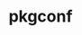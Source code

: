 ---
title: "pkgconf"
layout: cache
categories: [package, develop]
meta: {"compilers": ["apple-clang@16.0.0", "cce@18.0.0", "gcc@10.5.0", "gcc@11.1.0", "gcc@11.4.0", "gcc@12.3.0", "gcc@12.4.0", "gcc@13.2.0", "gcc@13.3.0", "gcc@7.3.1", "gcc@7.5.0", "intel-oneapi-compilers@2024.1.0", "intel-oneapi-compilers@2025.1.0"], "num_specs": 92, "num_specs_by_stack": {"aws-pcluster-neoverse_v1": 5, "aws-pcluster-x86_64_v4": 20, "bootstrap-aarch64-darwin": 3, "bootstrap-x86_64-linux-gnu": 4, "build_systems": 4, "data-vis-sdk": 4, "developer-tools-aarch64-linux-gnu": 4, "developer-tools-darwin": 3, "developer-tools-x86_64_v3-linux-gnu": 4, "e4s": 4, "e4s-cray-rhel": 3, "e4s-neoverse-v2": 4, "e4s-oneapi": 6, "e4s-rocm-external": 4, "hep": 4, "ml-darwin-aarch64-mps": 3, "ml-linux-aarch64-cpu": 4, "ml-linux-aarch64-cuda": 4, "ml-linux-x86_64-cpu": 4, "ml-linux-x86_64-cuda": 4, "ml-linux-x86_64-rocm": 4, "radiuss": 4, "radiuss-aws": 4, "radiuss-aws-aarch64": 15, "root": 92, "tutorial": 8}, "oss": ["amzn2", "centos7", "rhel8", "sequoia", "ubuntu18.04", "ubuntu20.04", "ubuntu22.04", "ubuntu24.04"], "platforms": ["darwin", "linux"], "stacks": ["aws-pcluster-neoverse_v1", "aws-pcluster-x86_64_v4", "bootstrap-aarch64-darwin", "bootstrap-x86_64-linux-gnu", "build_systems", "data-vis-sdk", "developer-tools-aarch64-linux-gnu", "developer-tools-darwin", "developer-tools-x86_64_v3-linux-gnu", "e4s", "e4s-cray-rhel", "e4s-neoverse-v2", "e4s-oneapi", "e4s-rocm-external", "hep", "ml-darwin-aarch64-mps", "ml-linux-aarch64-cpu", "ml-linux-aarch64-cuda", "ml-linux-x86_64-cpu", "ml-linux-x86_64-cuda", "ml-linux-x86_64-rocm", "radiuss", "radiuss-aws", "radiuss-aws-aarch64", "root", "tutorial"], "targets": ["aarch64", "neoverse_v1", "neoverse_v2", "x86_64_v3", "x86_64_v4"], "versions": ["2.3.0"]}
spec_details: [{"compiler": "gcc@11.4.0", "hash": "374n23qp57xpsjugy22xku7bdvmm4em3", "os": "ubuntu22.04", "platform": "linux", "size": "-", "stacks": ["e4s", "e4s-rocm-external", "hep", "root", "tutorial"], "target": "x86_64_v3", "variants": ["build_system=autotools"], "versions": ["2.3.0"]}, {"compiler": "gcc@7.3.1", "hash": "3urvlrkzclc3nwru2jxmu7bwjew2hj4f", "os": "amzn2", "platform": "linux", "size": "-", "stacks": ["radiuss-aws-aarch64", "root"], "target": "neoverse_v1", "variants": ["build_system=autotools"], "versions": ["2.3.0"]}, {"compiler": "gcc@13.2.0", "hash": "43gbn6acdglibdhrdb435svbtm5ljf4g", "os": "ubuntu24.04", "platform": "linux", "size": "-", "stacks": ["bootstrap-x86_64-linux-gnu", "ml-linux-x86_64-cpu", "ml-linux-x86_64-cuda", "ml-linux-x86_64-rocm", "root"], "target": "x86_64_v3", "variants": ["build_system=autotools"], "versions": ["2.3.0"]}, {"compiler": "intel-oneapi-compilers@2024.1.0", "hash": "47ihzotaslapujrrx3aurylotdbhdkbs", "os": "amzn2", "platform": "linux", "size": "-", "stacks": ["aws-pcluster-x86_64_v4", "root"], "target": "x86_64_v4", "variants": ["build_system=autotools"], "versions": ["2.3.0"]}, {"compiler": "gcc@10.5.0", "hash": "4abgmznhfe4qkaklow3nkd3wlxzjobvj", "os": "centos7", "platform": "linux", "size": "-", "stacks": ["developer-tools-x86_64_v3-linux-gnu", "root"], "target": "x86_64_v3", "variants": ["build_system=autotools"], "versions": ["2.3.0"]}, {"compiler": "apple-clang@16.0.0", "hash": "4gejwjpy5jhdcuyxqj7rl6haewi7muvd", "os": "sequoia", "platform": "darwin", "size": "-", "stacks": ["bootstrap-aarch64-darwin", "developer-tools-darwin", "ml-darwin-aarch64-mps", "root"], "target": "aarch64", "variants": ["build_system=autotools"], "versions": ["2.3.0"]}, {"compiler": "gcc@7.3.1", "hash": "4ik7lfo6jfvnu5ndrehkksfnrnb3cxxh", "os": "amzn2", "platform": "linux", "size": "-", "stacks": ["radiuss-aws", "root"], "target": "x86_64_v3", "variants": ["build_system=autotools"], "versions": ["2.3.0"]}, {"compiler": "gcc@13.3.0", "hash": "4l3kw5zbhmtrqftojq5dom3h5bouavqa", "os": "rhel8", "platform": "linux", "size": "-", "stacks": ["developer-tools-aarch64-linux-gnu", "root"], "target": "aarch64", "variants": ["build_system=autotools"], "versions": ["2.3.0"]}, {"compiler": "intel-oneapi-compilers@2024.1.0", "hash": "4mty6nfvfbm63at4evro4l2bpv6lemnd", "os": "amzn2", "platform": "linux", "size": "-", "stacks": ["aws-pcluster-x86_64_v4", "root"], "target": "x86_64_v4", "variants": ["build_system=autotools"], "versions": ["2.3.0"]}, {"compiler": "gcc@11.1.0", "hash": "55fr7c6ko66sukfsrkitvkqetlm5pph6", "os": "ubuntu20.04", "platform": "linux", "size": "-", "stacks": ["data-vis-sdk", "root"], "target": "x86_64_v3", "variants": ["build_system=autotools"], "versions": ["2.3.0"]}, {"compiler": "gcc@12.4.0", "hash": "5cmirfmozofawxrozhpcaoptausp3rxa", "os": "amzn2", "platform": "linux", "size": "-", "stacks": ["aws-pcluster-neoverse_v1", "root"], "target": "neoverse_v1", "variants": ["build_system=autotools"], "versions": ["2.3.0"]}, {"compiler": "gcc@7.3.1", "hash": "5jpcjzagjcqbrsiuvq34swdiqcmwjzry", "os": "amzn2", "platform": "linux", "size": "-", "stacks": ["radiuss-aws-aarch64", "root"], "target": "aarch64", "variants": ["build_system=autotools"], "versions": ["2.3.0"]}, {"compiler": "gcc@11.4.0", "hash": "5xbu5fp5ybx7gsu3wtknxkwgrl23gcxh", "os": "ubuntu22.04", "platform": "linux", "size": "-", "stacks": ["e4s-neoverse-v2", "root"], "target": "neoverse_v2", "variants": ["build_system=autotools"], "versions": ["2.3.0"]}, {"compiler": "gcc@7.3.1", "hash": "6aj3diuabp4orufiy35xqof3igaofdee", "os": "amzn2", "platform": "linux", "size": "-", "stacks": ["radiuss-aws-aarch64", "root"], "target": "aarch64", "variants": ["build_system=autotools"], "versions": ["2.3.0"]}, {"compiler": "intel-oneapi-compilers@2024.1.0", "hash": "6fchmrh6dlodipcpdngm25j3zlsss4ex", "os": "amzn2", "platform": "linux", "size": "-", "stacks": ["aws-pcluster-x86_64_v4", "root"], "target": "x86_64_v4", "variants": ["build_system=autotools"], "versions": ["2.3.0"]}, {"compiler": "intel-oneapi-compilers@2024.1.0", "hash": "75pxilaguxntozggp7ggg5aplatmvmmz", "os": "amzn2", "platform": "linux", "size": "-", "stacks": ["aws-pcluster-x86_64_v4", "root"], "target": "x86_64_v3", "variants": ["build_system=autotools"], "versions": ["2.3.0"]}, {"compiler": "gcc@12.3.0", "hash": "7a4ffsl3mlz6wncvtys6j4ho2nkkgko7", "os": "ubuntu22.04", "platform": "linux", "size": "-", "stacks": ["root", "tutorial"], "target": "x86_64_v3", "variants": ["build_system=autotools"], "versions": ["2.3.0"]}, {"compiler": "gcc@11.4.0", "hash": "a7lnisan4tnwzc6p5sib45qpsmohqc5m", "os": "ubuntu22.04", "platform": "linux", "size": "-", "stacks": ["e4s-neoverse-v2", "root"], "target": "neoverse_v2", "variants": ["build_system=autotools"], "versions": ["2.3.0"]}, {"compiler": "gcc@7.3.1", "hash": "addv2vexe2wtzdhfzpc7og6ejbrmy63v", "os": "amzn2", "platform": "linux", "size": "-", "stacks": ["radiuss-aws-aarch64", "root"], "target": "neoverse_v1", "variants": ["build_system=autotools"], "versions": ["2.3.0"]}, {"compiler": "gcc@7.3.1", "hash": "aitkluqe5nzezlnf4cv3smz2kvtqktk2", "os": "amzn2", "platform": "linux", "size": "-", "stacks": ["radiuss-aws-aarch64", "root"], "target": "aarch64", "variants": ["build_system=autotools"], "versions": ["2.3.0"]}, {"compiler": "intel-oneapi-compilers@2024.1.0", "hash": "ajcl3nrd6dtqhbfr54ivkgigemdeovnm", "os": "amzn2", "platform": "linux", "size": "-", "stacks": ["aws-pcluster-x86_64_v4", "root"], "target": "x86_64_v4", "variants": ["build_system=autotools"], "versions": ["2.3.0"]}, {"compiler": "gcc@10.5.0", "hash": "bcgdswbhokzdyux6tbp73b2u4odgtq5c", "os": "centos7", "platform": "linux", "size": "-", "stacks": ["developer-tools-x86_64_v3-linux-gnu", "root"], "target": "x86_64_v3", "variants": ["build_system=autotools"], "versions": ["2.3.0"]}, {"compiler": "intel-oneapi-compilers@2024.1.0", "hash": "ceoqbr2bxp3aiatxft7ugvv5ic62rxi7", "os": "amzn2", "platform": "linux", "size": "-", "stacks": ["aws-pcluster-x86_64_v4", "root"], "target": "x86_64_v3", "variants": ["build_system=autotools"], "versions": ["2.3.0"]}, {"compiler": "intel-oneapi-compilers@2025.1.0", "hash": "cgixnzi2dnpygskcjmegvhl6z2jijsm6", "os": "ubuntu22.04", "platform": "linux", "size": "-", "stacks": ["e4s-oneapi", "root"], "target": "x86_64_v3", "variants": ["build_system=autotools"], "versions": ["2.3.0"]}, {"compiler": "gcc@7.5.0", "hash": "dqomz5kzfeb6ks72bhee2dv4p2zsl7o7", "os": "ubuntu18.04", "platform": "linux", "size": "-", "stacks": ["build_systems", "radiuss", "root"], "target": "x86_64_v3", "variants": ["build_system=autotools"], "versions": ["2.3.0"]}, {"compiler": "intel-oneapi-compilers@2024.1.0", "hash": "efkqyjjpgkjmqy6szx5i25fzh3c3n3nm", "os": "amzn2", "platform": "linux", "size": "-", "stacks": ["aws-pcluster-x86_64_v4", "root"], "target": "x86_64_v4", "variants": ["build_system=autotools"], "versions": ["2.3.0"]}, {"compiler": "intel-oneapi-compilers@2024.1.0", "hash": "eg45oguic2lurkrmgoclhtzzvmpvo6lf", "os": "amzn2", "platform": "linux", "size": "-", "stacks": ["aws-pcluster-x86_64_v4", "root"], "target": "x86_64_v3", "variants": ["build_system=autotools"], "versions": ["2.3.0"]}, {"compiler": "cce@18.0.0", "hash": "erxlihryd334jukpakmko6wbcm56gubb", "os": "rhel8", "platform": "linux", "size": "-", "stacks": ["e4s-cray-rhel", "root"], "target": "x86_64_v3", "variants": ["build_system=autotools"], "versions": ["2.3.0"]}, {"compiler": "gcc@12.4.0", "hash": "euotssqnctszcuaa2cfzq327h7ozm3dh", "os": "amzn2", "platform": "linux", "size": "-", "stacks": ["aws-pcluster-neoverse_v1", "root"], "target": "neoverse_v1", "variants": ["build_system=autotools"], "versions": ["2.3.0"]}, {"compiler": "intel-oneapi-compilers@2025.1.0", "hash": "ewgmg5om46vqry2tji6ibdncmii4vbud", "os": "ubuntu22.04", "platform": "linux", "size": "-", "stacks": ["e4s-oneapi", "root"], "target": "x86_64_v3", "variants": ["build_system=autotools"], "versions": ["2.3.0"]}, {"compiler": "apple-clang@16.0.0", "hash": "f3eqq42g5wllzmglxb2leau3dmtj7bha", "os": "sequoia", "platform": "darwin", "size": "-", "stacks": ["bootstrap-aarch64-darwin", "developer-tools-darwin", "ml-darwin-aarch64-mps", "root"], "target": "aarch64", "variants": ["build_system=autotools"], "versions": ["2.3.0"]}, {"compiler": "gcc@12.4.0", "hash": "fahublrak7udhq4slcifezhzxh5urxpu", "os": "amzn2", "platform": "linux", "size": "-", "stacks": ["aws-pcluster-neoverse_v1", "root"], "target": "neoverse_v1", "variants": ["build_system=autotools"], "versions": ["2.3.0"]}, {"compiler": "gcc@11.4.0", "hash": "gjdxsrlxmragfdk6hvlktqagjjzf2swp", "os": "ubuntu22.04", "platform": "linux", "size": "-", "stacks": ["e4s-neoverse-v2", "root"], "target": "neoverse_v2", "variants": ["build_system=autotools"], "versions": ["2.3.0"]}, {"compiler": "apple-clang@16.0.0", "hash": "glwzxzqjj5w5ngdhfeknq62sifilnryj", "os": "sequoia", "platform": "darwin", "size": "-", "stacks": ["bootstrap-aarch64-darwin", "developer-tools-darwin", "ml-darwin-aarch64-mps", "root"], "target": "aarch64", "variants": ["build_system=autotools"], "versions": ["2.3.0"]}, {"compiler": "intel-oneapi-compilers@2024.1.0", "hash": "h3osrhbxocyg4swqu4me2lnfjpa2nl67", "os": "amzn2", "platform": "linux", "size": "-", "stacks": ["aws-pcluster-x86_64_v4", "root"], "target": "x86_64_v4", "variants": ["build_system=autotools"], "versions": ["2.3.0"]}, {"compiler": "gcc@13.3.0", "hash": "h7qotlqvgpsjbl7pnig7mk45ukhr6sue", "os": "rhel8", "platform": "linux", "size": "-", "stacks": ["developer-tools-aarch64-linux-gnu", "root"], "target": "aarch64", "variants": ["build_system=autotools"], "versions": ["2.3.0"]}, {"compiler": "intel-oneapi-compilers@2024.1.0", "hash": "hkxozvitlv3iomhthcqmsv476y6en7d2", "os": "amzn2", "platform": "linux", "size": "-", "stacks": ["aws-pcluster-x86_64_v4", "root"], "target": "x86_64_v4", "variants": ["build_system=autotools"], "versions": ["2.3.0"]}, {"compiler": "intel-oneapi-compilers@2024.1.0", "hash": "ieszld2cgxkcwkyjek7r3i4266lfwgpm", "os": "amzn2", "platform": "linux", "size": "-", "stacks": ["aws-pcluster-x86_64_v4", "root"], "target": "x86_64_v4", "variants": ["build_system=autotools"], "versions": ["2.3.0"]}, {"compiler": "gcc@12.4.0", "hash": "iklo4zun2wwy5r6voowiqhbwciq7tipi", "os": "amzn2", "platform": "linux", "size": "-", "stacks": ["aws-pcluster-neoverse_v1", "root"], "target": "neoverse_v1", "variants": ["build_system=autotools"], "versions": ["2.3.0"]}, {"compiler": "gcc@12.3.0", "hash": "inhrtb6re5f7eo7dj7djei7wxpbukzsz", "os": "ubuntu22.04", "platform": "linux", "size": "-", "stacks": ["root", "tutorial"], "target": "x86_64_v3", "variants": ["build_system=autotools"], "versions": ["2.3.0"]}, {"compiler": "gcc@12.3.0", "hash": "inizylh2pawklkx63j2jer4hem4m7b2u", "os": "ubuntu22.04", "platform": "linux", "size": "-", "stacks": ["root", "tutorial"], "target": "x86_64_v3", "variants": ["build_system=autotools"], "versions": ["2.3.0"]}, {"compiler": "gcc@13.2.0", "hash": "jbwlccehkjbgrlg76uholv2ah65smy3s", "os": "ubuntu24.04", "platform": "linux", "size": "-", "stacks": ["ml-linux-aarch64-cpu", "ml-linux-aarch64-cuda", "root"], "target": "aarch64", "variants": ["build_system=autotools"], "versions": ["2.3.0"]}, {"compiler": "gcc@7.3.1", "hash": "jmv5jphyossivgn5hqxjv6f4e6ph6djn", "os": "amzn2", "platform": "linux", "size": "-", "stacks": ["radiuss-aws-aarch64", "root"], "target": "aarch64", "variants": ["build_system=autotools"], "versions": ["2.3.0"]}, {"compiler": "intel-oneapi-compilers@2024.1.0", "hash": "jos2s6fube2jxjdr56llufywohgiibot", "os": "amzn2", "platform": "linux", "size": "-", "stacks": ["aws-pcluster-x86_64_v4", "root"], "target": "x86_64_v4", "variants": ["build_system=autotools"], "versions": ["2.3.0"]}, {"compiler": "gcc@11.1.0", "hash": "kv6x45j5k2r76jmtuglgzjo5duemf5tk", "os": "ubuntu20.04", "platform": "linux", "size": "-", "stacks": ["data-vis-sdk", "root"], "target": "x86_64_v3", "variants": ["build_system=autotools"], "versions": ["2.3.0"]}, {"compiler": "gcc@7.3.1", "hash": "lqyngkodc23nou4of2ladh2leuf6a4fe", "os": "amzn2", "platform": "linux", "size": "-", "stacks": ["radiuss-aws-aarch64", "root"], "target": "neoverse_v2", "variants": ["build_system=autotools"], "versions": ["2.3.0"]}, {"compiler": "gcc@7.3.1", "hash": "ltjtdolu57fvm6stdn47yhvbhgz3a4nv", "os": "amzn2", "platform": "linux", "size": "-", "stacks": ["radiuss-aws-aarch64", "root"], "target": "neoverse_v1", "variants": ["build_system=autotools"], "versions": ["2.3.0"]}, {"compiler": "gcc@7.3.1", "hash": "lxy4iofg4xhirgiyyyi46eu3v3nnnpjy", "os": "amzn2", "platform": "linux", "size": "-", "stacks": ["radiuss-aws-aarch64", "root"], "target": "aarch64", "variants": ["build_system=autotools"], "versions": ["2.3.0"]}, {"compiler": "intel-oneapi-compilers@2024.1.0", "hash": "m65atq6emeuqcygumzyes2sc6njupmfv", "os": "amzn2", "platform": "linux", "size": "-", "stacks": ["aws-pcluster-x86_64_v4", "root"], "target": "x86_64_v4", "variants": ["build_system=autotools"], "versions": ["2.3.0"]}, {"compiler": "intel-oneapi-compilers@2024.1.0", "hash": "mii4l3lhqsjpoc5ddu4netjmm4bh7kvd", "os": "amzn2", "platform": "linux", "size": "-", "stacks": ["aws-pcluster-x86_64_v4", "root"], "target": "x86_64_v4", "variants": ["build_system=autotools"], "versions": ["2.3.0"]}, {"compiler": "intel-oneapi-compilers@2025.1.0", "hash": "mlcujb2vfgo6pabxps5zagtsoonwuiod", "os": "ubuntu22.04", "platform": "linux", "size": "-", "stacks": ["e4s-oneapi", "root"], "target": "x86_64_v3", "variants": ["build_system=autotools"], "versions": ["2.3.0"]}, {"compiler": "intel-oneapi-compilers@2025.1.0", "hash": "mmj3vz5se6batctjdps6pdjlqivtqtgj", "os": "ubuntu22.04", "platform": "linux", "size": "-", "stacks": ["e4s-oneapi", "root"], "target": "x86_64_v3", "variants": ["build_system=autotools"], "versions": ["2.3.0"]}, {"compiler": "gcc@7.3.1", "hash": "mrbzyh4oy3ejm7n5o7vrdnag7l45xmnf", "os": "amzn2", "platform": "linux", "size": "-", "stacks": ["radiuss-aws-aarch64", "root"], "target": "neoverse_v2", "variants": ["build_system=autotools"], "versions": ["2.3.0"]}, {"compiler": "gcc@10.5.0", "hash": "msyln3bmcgqcn77h5t3dyacmh6tb76v7", "os": "centos7", "platform": "linux", "size": "-", "stacks": ["developer-tools-x86_64_v3-linux-gnu", "root"], "target": "x86_64_v3", "variants": ["build_system=autotools"], "versions": ["2.3.0"]}, {"compiler": "intel-oneapi-compilers@2024.1.0", "hash": "mtrevkqh2c5kcenyeb3e2nis4y7c3uwo", "os": "amzn2", "platform": "linux", "size": "-", "stacks": ["aws-pcluster-x86_64_v4", "root"], "target": "x86_64_v4", "variants": ["build_system=autotools"], "versions": ["2.3.0"]}, {"compiler": "gcc@13.2.0", "hash": "n4ke72uw7trixmixttchbrvo5xu5zjmk", "os": "ubuntu24.04", "platform": "linux", "size": "-", "stacks": ["ml-linux-aarch64-cpu", "ml-linux-aarch64-cuda", "root"], "target": "aarch64", "variants": ["build_system=autotools"], "versions": ["2.3.0"]}, {"compiler": "intel-oneapi-compilers@2024.1.0", "hash": "ncqptmqg7nezv34h7zxn2v5avnatxbmn", "os": "amzn2", "platform": "linux", "size": "-", "stacks": ["aws-pcluster-x86_64_v4", "root"], "target": "x86_64_v4", "variants": ["build_system=autotools"], "versions": ["2.3.0"]}, {"compiler": "intel-oneapi-compilers@2024.1.0", "hash": "ncrjhzikyis7wwhkkf5uyuclyzxct2jj", "os": "amzn2", "platform": "linux", "size": "-", "stacks": ["aws-pcluster-x86_64_v4", "root"], "target": "x86_64_v4", "variants": ["build_system=autotools"], "versions": ["2.3.0"]}, {"compiler": "gcc@11.4.0", "hash": "ne3plvurw4schx2rzonwbbrmlervpaaf", "os": "ubuntu22.04", "platform": "linux", "size": "-", "stacks": ["e4s", "e4s-rocm-external", "hep", "root", "tutorial"], "target": "x86_64_v3", "variants": ["build_system=autotools"], "versions": ["2.3.0"]}, {"compiler": "gcc@11.4.0", "hash": "ne4rvrq3vyo6xfbuadh3tezhjctwnk7c", "os": "ubuntu22.04", "platform": "linux", "size": "-", "stacks": ["e4s-neoverse-v2", "root"], "target": "neoverse_v2", "variants": ["build_system=autotools"], "versions": ["2.3.0"]}, {"compiler": "gcc@7.3.1", "hash": "nm6m5t66vjruva7bsf344hgtym4duezy", "os": "amzn2", "platform": "linux", "size": "-", "stacks": ["radiuss-aws", "root"], "target": "x86_64_v3", "variants": ["build_system=autotools"], "versions": ["2.3.0"]}, {"compiler": "gcc@7.3.1", "hash": "ohmvmjfofus6nd3m6b4r7pdzupx4azoq", "os": "amzn2", "platform": "linux", "size": "-", "stacks": ["radiuss-aws-aarch64", "root"], "target": "neoverse_v1", "variants": ["build_system=autotools"], "versions": ["2.3.0"]}, {"compiler": "gcc@7.3.1", "hash": "p2cs76uy4kihr6qh5lwkvrq45qpasihm", "os": "amzn2", "platform": "linux", "size": "-", "stacks": ["radiuss-aws-aarch64", "root"], "target": "aarch64", "variants": ["build_system=autotools"], "versions": ["2.3.0"]}, {"compiler": "gcc@7.3.1", "hash": "pcw2dzj5hhrgmvvm2fy544mf74ge5sii", "os": "amzn2", "platform": "linux", "size": "-", "stacks": ["radiuss-aws-aarch64", "root"], "target": "aarch64", "variants": ["build_system=autotools"], "versions": ["2.3.0"]}, {"compiler": "gcc@13.2.0", "hash": "qhnl7gjtyvvaa7nwsec32qbhnjcl6ues", "os": "ubuntu24.04", "platform": "linux", "size": "-", "stacks": ["ml-linux-aarch64-cpu", "ml-linux-aarch64-cuda", "root"], "target": "aarch64", "variants": ["build_system=autotools"], "versions": ["2.3.0"]}, {"compiler": "gcc@7.5.0", "hash": "qoxmpmuarllg76slufengeacmaugfk3b", "os": "ubuntu18.04", "platform": "linux", "size": "-", "stacks": ["build_systems", "radiuss", "root"], "target": "x86_64_v3", "variants": ["build_system=autotools"], "versions": ["2.3.0"]}, {"compiler": "gcc@11.4.0", "hash": "qvrydw6n6gdwphnxpyrjq5tudjlag7uq", "os": "ubuntu22.04", "platform": "linux", "size": "-", "stacks": ["e4s", "e4s-rocm-external", "hep", "root", "tutorial"], "target": "x86_64_v3", "variants": ["build_system=autotools"], "versions": ["2.3.0"]}, {"compiler": "intel-oneapi-compilers@2024.1.0", "hash": "rcytrswvistylt7see5fe3u2xgj4gne6", "os": "amzn2", "platform": "linux", "size": "-", "stacks": ["aws-pcluster-x86_64_v4", "root"], "target": "x86_64_v3", "variants": ["build_system=autotools"], "versions": ["2.3.0"]}, {"compiler": "gcc@7.5.0", "hash": "rn45c4tyivzvmca2ngc7s5scdunvmf2s", "os": "ubuntu18.04", "platform": "linux", "size": "-", "stacks": ["build_systems", "radiuss", "root"], "target": "x86_64_v3", "variants": ["build_system=autotools"], "versions": ["2.3.0"]}, {"compiler": "gcc@13.2.0", "hash": "s4xl2tt57ohotjdfs4sl3j3ur64od6np", "os": "ubuntu24.04", "platform": "linux", "size": "-", "stacks": ["bootstrap-x86_64-linux-gnu", "ml-linux-x86_64-cpu", "ml-linux-x86_64-cuda", "ml-linux-x86_64-rocm", "root"], "target": "x86_64_v3", "variants": ["build_system=autotools"], "versions": ["2.3.0"]}, {"compiler": "gcc@13.3.0", "hash": "seay25jdy5nhfum4tjhfunllmsm5tqrv", "os": "rhel8", "platform": "linux", "size": "-", "stacks": ["developer-tools-aarch64-linux-gnu", "root"], "target": "aarch64", "variants": ["build_system=autotools"], "versions": ["2.3.0"]}, {"compiler": "cce@18.0.0", "hash": "si7qyms2vf6dv3nxb5wdvbjfezqcn2ez", "os": "rhel8", "platform": "linux", "size": "-", "stacks": ["e4s-cray-rhel", "root"], "target": "x86_64_v3", "variants": ["build_system=autotools"], "versions": ["2.3.0"]}, {"compiler": "gcc@11.1.0", "hash": "slolimhma7e4mzs7dppqd7e2l5rq7gri", "os": "ubuntu20.04", "platform": "linux", "size": "-", "stacks": ["data-vis-sdk", "root"], "target": "x86_64_v3", "variants": ["build_system=autotools"], "versions": ["2.3.0"]}, {"compiler": "gcc@7.3.1", "hash": "spjjqdijbl3f3s2kgo2qfn5772rfrkqx", "os": "amzn2", "platform": "linux", "size": "-", "stacks": ["radiuss-aws-aarch64", "root"], "target": "neoverse_v2", "variants": ["build_system=autotools"], "versions": ["2.3.0"]}, {"compiler": "gcc@7.5.0", "hash": "tu7jsf33tdju3f5fyknan4mbbgo5i6io", "os": "ubuntu18.04", "platform": "linux", "size": "-", "stacks": ["build_systems", "radiuss", "root"], "target": "x86_64_v3", "variants": ["build_system=autotools"], "versions": ["2.3.0"]}, {"compiler": "gcc@13.2.0", "hash": "u3c3vbdl7v2p6tym77tp3c2ujcyvqrx5", "os": "ubuntu24.04", "platform": "linux", "size": "-", "stacks": ["bootstrap-x86_64-linux-gnu", "ml-linux-x86_64-cpu", "ml-linux-x86_64-cuda", "ml-linux-x86_64-rocm", "root"], "target": "x86_64_v3", "variants": ["build_system=autotools"], "versions": ["2.3.0"]}, {"compiler": "gcc@13.2.0", "hash": "ux6fk6uwoxkpyrac7tnduzr7eviqguab", "os": "ubuntu24.04", "platform": "linux", "size": "-", "stacks": ["ml-linux-aarch64-cpu", "ml-linux-aarch64-cuda", "root"], "target": "aarch64", "variants": ["build_system=autotools"], "versions": ["2.3.0"]}, {"compiler": "intel-oneapi-compilers@2024.1.0", "hash": "vitxj2b3q65beba2izxhnzs3twaxkuqx", "os": "amzn2", "platform": "linux", "size": "-", "stacks": ["aws-pcluster-x86_64_v4", "root"], "target": "x86_64_v3", "variants": ["build_system=autotools"], "versions": ["2.3.0"]}, {"compiler": "gcc@13.2.0", "hash": "vnn6zvb6ftqygy7zl6f5fwfwtpc42g4d", "os": "ubuntu24.04", "platform": "linux", "size": "-", "stacks": ["bootstrap-x86_64-linux-gnu", "ml-linux-x86_64-cpu", "ml-linux-x86_64-cuda", "ml-linux-x86_64-rocm", "root"], "target": "x86_64_v3", "variants": ["build_system=autotools"], "versions": ["2.3.0"]}, {"compiler": "gcc@13.3.0", "hash": "vuy76r2vuo7t4nqj73t6b7c2jesmvofu", "os": "rhel8", "platform": "linux", "size": "-", "stacks": ["developer-tools-aarch64-linux-gnu", "root"], "target": "aarch64", "variants": ["build_system=autotools"], "versions": ["2.3.0"]}, {"compiler": "gcc@11.4.0", "hash": "w6dyknsbofpaa7u5vye4agnra5eaqm3i", "os": "ubuntu22.04", "platform": "linux", "size": "-", "stacks": ["e4s", "e4s-rocm-external", "hep", "root", "tutorial"], "target": "x86_64_v3", "variants": ["build_system=autotools"], "versions": ["2.3.0"]}, {"compiler": "gcc@12.4.0", "hash": "wdrpxgd264bxs7zr2645zujt4rzno5d2", "os": "amzn2", "platform": "linux", "size": "-", "stacks": ["aws-pcluster-neoverse_v1", "root"], "target": "neoverse_v1", "variants": ["build_system=autotools"], "versions": ["2.3.0"]}, {"compiler": "gcc@12.3.0", "hash": "x2lsokdrw2273dbcwgyty72mc3uhzmsb", "os": "ubuntu22.04", "platform": "linux", "size": "-", "stacks": ["root", "tutorial"], "target": "x86_64_v3", "variants": ["build_system=autotools"], "versions": ["2.3.0"]}, {"compiler": "gcc@7.3.1", "hash": "xhlfmium6bpqad4lduxzbfbqfoffm5ht", "os": "amzn2", "platform": "linux", "size": "-", "stacks": ["radiuss-aws", "root"], "target": "x86_64_v3", "variants": ["build_system=autotools"], "versions": ["2.3.0"]}, {"compiler": "gcc@11.1.0", "hash": "xhwnoinbpngfgv5d4mvjo6esxizh2tlt", "os": "ubuntu20.04", "platform": "linux", "size": "-", "stacks": ["data-vis-sdk", "root"], "target": "x86_64_v3", "variants": ["build_system=autotools"], "versions": ["2.3.0"]}, {"compiler": "intel-oneapi-compilers@2025.1.0", "hash": "yuiidbp6kudc2wnhtelvskd55wn2hghy", "os": "ubuntu22.04", "platform": "linux", "size": "-", "stacks": ["e4s-oneapi", "root"], "target": "x86_64_v3", "variants": ["build_system=autotools"], "versions": ["2.3.0"]}, {"compiler": "intel-oneapi-compilers@2025.1.0", "hash": "zd3467drrrysasa6ls7rurmtoig32g5a", "os": "ubuntu22.04", "platform": "linux", "size": "-", "stacks": ["e4s-oneapi", "root"], "target": "x86_64_v3", "variants": ["build_system=autotools"], "versions": ["2.3.0"]}, {"compiler": "gcc@10.5.0", "hash": "zdzjvm5hgmbbwocikw4am3rlddvkkryu", "os": "centos7", "platform": "linux", "size": "-", "stacks": ["developer-tools-x86_64_v3-linux-gnu", "root"], "target": "x86_64_v3", "variants": ["build_system=autotools"], "versions": ["2.3.0"]}, {"compiler": "intel-oneapi-compilers@2024.1.0", "hash": "zg2bztkyryw7gcrfaomvfwkjuc2alyiw", "os": "amzn2", "platform": "linux", "size": "-", "stacks": ["aws-pcluster-x86_64_v4", "root"], "target": "x86_64_v4", "variants": ["build_system=autotools"], "versions": ["2.3.0"]}, {"compiler": "gcc@7.3.1", "hash": "zpazcnkqayiud46ke6ackvol2acrmctq", "os": "amzn2", "platform": "linux", "size": "-", "stacks": ["radiuss-aws", "root"], "target": "x86_64_v3", "variants": ["build_system=autotools"], "versions": ["2.3.0"]}, {"compiler": "cce@18.0.0", "hash": "zuykxz4f25rrw7hjfgctozybbppkwxlz", "os": "rhel8", "platform": "linux", "size": "-", "stacks": ["e4s-cray-rhel", "root"], "target": "x86_64_v3", "variants": ["build_system=autotools"], "versions": ["2.3.0"]}, {"compiler": "gcc@7.3.1", "hash": "zwsjuwxwiwylmuwtbvm5hwte4tqogjab", "os": "amzn2", "platform": "linux", "size": "-", "stacks": ["radiuss-aws-aarch64", "root"], "target": "neoverse_v2", "variants": ["build_system=autotools"], "versions": ["2.3.0"]}]
---
